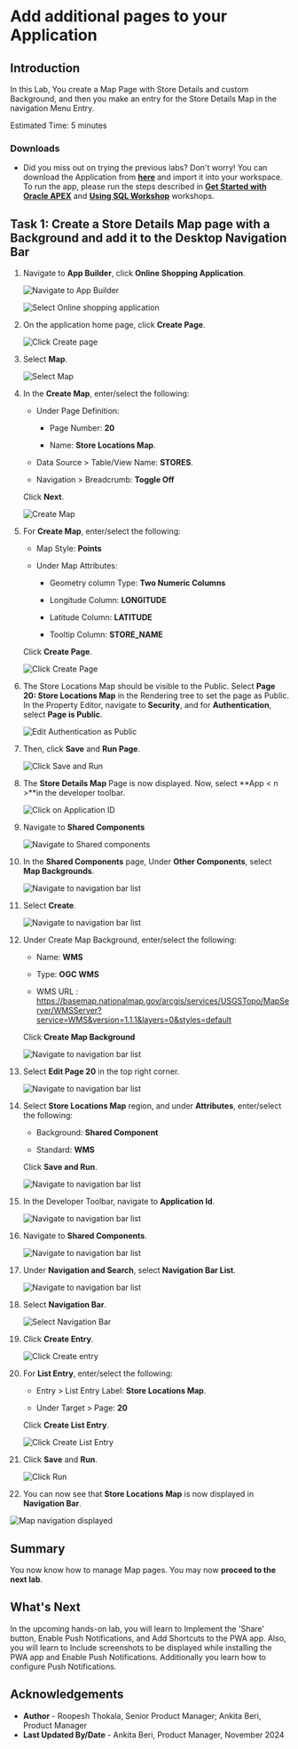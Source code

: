 # Add additional pages to your Application

## Introduction

In this Lab, You create a Map Page with Store Details and custom Background, and then you make an entry for the Store Details Map in the navigation Menu Entry.

Estimated Time: 5 minutes

### Downloads

- Did you miss out on trying the previous labs? Don't worry! You can download the Application from **[here](files/online-shopping-cart-12.sql)** and import it into your workspace. To run the app, please run the steps described in **[Get Started with Oracle APEX](https://livelabs.oracle.com/pls/apex/r/dbpm/livelabs/run-workshop?p210_wid=3509)** and **[Using SQL Workshop](https://livelabs.oracle.com/pls/apex/r/dbpm/livelabs/run-workshop?p210_wid=3524)** workshops.

## Task 1: Create a Store Details Map page with a Background and add it to the Desktop Navigation Bar

1. Navigate to **App Builder**, click **Online Shopping Application**.

    ![Navigate to App Builder](images/create-map1.png " ")

    ![Select Online shopping application](images/create-map2.png " ")

2. On the application home page, click **Create Page**.

    ![Click Create page](images/create-map3.png " ")

3. Select **Map**.

    ![Select Map](images/create-map4.png " ")

4. In the **Create Map**, enter/select the following:

    - Under Page Definition:

        - Page Number: **20**

        - Name: **Store Locations Map**.

    - Data Source > Table/View Name: **STORES**.

    - Navigation > Breadcrumb: **Toggle Off**

    Click **Next**.

    ![Create Map](images/create-map5.png " ")

5. For **Create Map**, enter/select the following:

    - Map Style: **Points**

    - Under Map Attributes:

        - Geometry column Type: **Two Numeric Columns**

        - Longitude Column: **LONGITUDE**

        - Latitude Column: **LATITUDE**

        - Tooltip Column: **STORE_NAME**

    Click **Create Page**.

    ![Click Create Page](images/create-map6.png " ")

6. The Store Locations Map should be visible to the Public. Select **Page 20: Store Locations Map** in the Rendering tree to set the page as Public. In the Property Editor, navigate to **Security**, and for **Authentication**, select **Page is Public**.

    ![Edit Authentication as Public](images/make-page-public.png)

7. Then, click **Save** and **Run Page**.

    ![Click Save and Run](images/save-runn.png " ")

8. The **Store Details Map** Page is now displayed. Now, select **App < n >**in the developer toolbar.

   ![Click on Application ID](images/run-map1.png " ")

9. Navigate to **Shared Components**

   ![Navigate to Shared components](images/customise-map1.png " ")

10. In the **Shared Components** page, Under **Other Components**, select **Map Backgrounds**.

    ![Navigate to navigation bar list](images/map-back.png " ")

11. Select **Create**.

    ![Navigate to navigation bar list](images/map-back-create.png " ")

12. Under Create Map Background, enter/select the following:

      - Name: **WMS**

      - Type: **OGC WMS**

      - WMS URL : https://basemap.nationalmap.gov/arcgis/services/USGSTopo/MapServer/WMSServer?service=WMS&version=1.1.1&layers=0&styles=default

      Click **Create Map Background**

     ![Navigate to navigation bar list](images/map-back-create1.png " ")

13. Select **Edit Page 20** in the top right corner.

    ![Navigate to navigation bar list](images/map-back-create2.png " ")

14. Select **Store Locations Map** region, and under **Attributes**, enter/select the following:

     - Background: **Shared Component**

     - Standard: **WMS**

    Click **Save and Run**.

    ![Navigate to navigation bar list](images/map-back-create3.png " ")

15. In the Developer Toolbar, navigate to **Application Id**.

    ![Navigate to navigation bar list](images/wms-map.png " ")

16. Navigate to **Shared Components**.

    ![Navigate to navigation bar list](images/map-sc.png " ")

17. Under **Navigation and Search**, select **Navigation Bar List**.

    ![Navigate to navigation bar list](images/map-nav.png " ")

18. Select **Navigation Bar**.

    ![Select Navigation Bar](images/customise-map3.png " ")

19. Click **Create Entry**.

    ![Click Create entry](images/customise-map4.png " ")

20. For **List Entry**, enter/select the following:

    - Entry > List Entry Label: **Store Locations Map**.

    - Under Target > Page: **20**

    Click **Create List Entry**.

    ![Click Create List Entry](images/customise-map5.png " ")

21. Click **Save** and **Run**.

    ![Click Run](images/customise-map6.png " ")

22. You can now see that **Store Locations Map** is now displayed in **Navigation Bar**.

  ![Map navigation displayed](images/run-map2.png " ")

## Summary

You now know how to manage Map pages. You may now **proceed to the next lab**.

## What's Next

In the upcoming hands-on lab, you will learn to Implement the 'Share' button, Enable Push Notifications, and Add Shortcuts to the PWA app. Also, you will learn to Include screenshots to be displayed while installing the PWA app and Enable Push Notifications. Additionally you learn how to configure Push Notifications.

## Acknowledgements

- **Author** - Roopesh Thokala, Senior Product Manager; Ankita Beri, Product Manager
- **Last Updated By/Date** - Ankita Beri, Product Manager, November 2024
